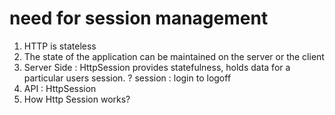 # need for session management
1. HTTP is stateless
2. The state of the application can be maintained on the server or the client
3. Server Side : HttpSession provides statefulness, holds data for a particular users session.
? session : login to logoff
4. API : HttpSession
5. How Http Session works?